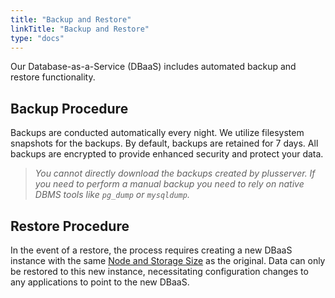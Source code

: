 ```yaml
---
title: "Backup and Restore"
linkTitle: "Backup and Restore"
type: "docs"
---
```


Our Database-as-a-Service (DBaaS) includes automated backup and restore functionality.

## Backup Procedure

Backups are conducted automatically every night. We utilize filesystem snapshots for the backups. By default, backups are retained for 7 days. All backups are encrypted to provide enhanced security and protect your data.

> *You cannot directly download the backups created by plusserver. If you need to perform a manual backup you need to rely on native DBMS tools like ```pg_dump``` or ```mysqldump```.*

## Restore Procedure

In the event of a restore, the process requires creating a new DBaaS instance with the same [Node and Storage Size](../nodesize/) as the original. Data can only be restored to this new instance, necessitating configuration changes to any applications to point to the new DBaaS.
